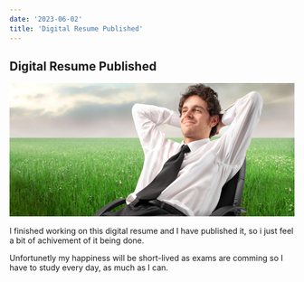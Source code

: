 ```yaml
---
date: '2023-06-02'
title: 'Digital Resume Published'
---
```


## Digital Resume Published

![guy sitting](./images/looking-ahead.jpg)

I finished working on this digital resume and I have published it, so i just feel a bit of achivement of it being done.

Unfortunetly my happiness will be short-lived as exams are comming so I have to study every day, as much as I can.
